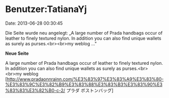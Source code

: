 Benutzer:TatianaYj
==================

Date: 2013-06-28 00:30:45

Die Seite wurde neu angelegt: „A large number of Prada handbags occur of
leather to finely textured nylon. In addition you can also find unique
wallets as surely as purses.\<br\>\<br\>my weblog ..."

**Neue Seite**

<div>

A large number of Prada handbags occur of leather to finely textured
nylon. In addition you can also find unique wallets as surely as
purses.\<br\>\<br\>my weblog
\[http://www.pradaonnrainn.com/%E3%83%97%E3%83%A9%E3%83%80-%E3%83%9C%E3%82%B9%E3%83%88%E3%83%B3%E3%83%90%E3%83%83%E3%82%B0-c-2/
プラダ ボストンバッグ\]

</div>

